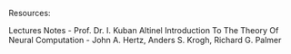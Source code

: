 Resources:

Lectures Notes - Prof. Dr. I. Kuban Altinel
Introduction To The Theory Of Neural Computation - John A. Hertz, Anders S. Krogh, Richard G. Palmer
